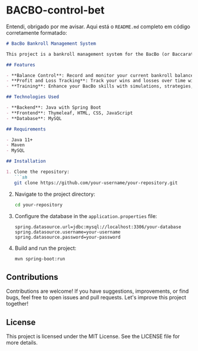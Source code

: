 # BACBO-control-bet
Entendi, obrigado por me avisar. Aqui está o `README.md` completo em código corretamente formatado:

```markdown
# BacBo Bankroll Management System

This project is a bankroll management system for the BacBo (or Baccarat) game in betting houses, developed with Java using Spring Boot and Thymeleaf. The graphical interface is created with HTML, CSS, and JavaScript, and the system uses MySQL as the database.

## Features

- **Balance Control**: Record and monitor your current bankroll balance.
- **Profit and Loss Tracking**: Track your wins and losses over time with detailed reports.
- **Training**: Enhance your BacBo skills with simulations, strategies, and performance analysis.

## Technologies Used

- **Backend**: Java with Spring Boot
- **Frontend**: Thymeleaf, HTML, CSS, JavaScript
- **Database**: MySQL

## Requirements

- Java 11+
- Maven
- MySQL

## Installation

1. Clone the repository:
   ```sh
   git clone https://github.com/your-username/your-repository.git
   ```

2. Navigate to the project directory:
   ```sh
   cd your-repository
   ```

3. Configure the database in the `application.properties` file:
   ```properties
   spring.datasource.url=jdbc:mysql://localhost:3306/your-database
   spring.datasource.username=your-username
   spring.datasource.password=your-password
   ```

4. Build and run the project:
   ```sh
   mvn spring-boot:run
   ```

## Contributions

Contributions are welcome! If you have suggestions, improvements, or find bugs, feel free to open issues and pull requests. Let's improve this project together!

## License

This project is licensed under the MIT License. See the LICENSE file for more details.
```
